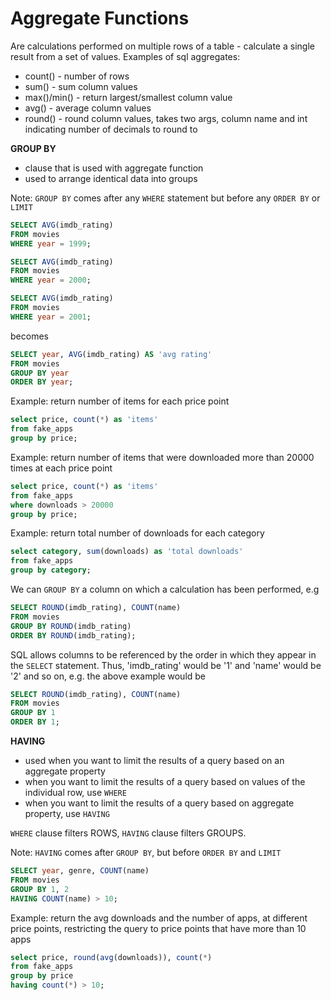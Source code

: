 # Aggregate Functions

Are calculations performed on multiple rows of a table - calculate a single result from a set of values.
Examples of sql aggregates:

- count() - number of rows
- sum() - sum column values
- max()/min() - return largest/smallest column value
- avg() - average column values
- round() - round column values, takes two args, column name and int indicating number of decimals to round to

**GROUP BY**

- clause that is used with aggregate function
- used to arrange identical data into groups

Note: `GROUP BY` comes after any `WHERE` statement but before any `ORDER BY` or `LIMIT`

```sql
SELECT AVG(imdb_rating)
FROM movies
WHERE year = 1999;

SELECT AVG(imdb_rating)
FROM movies
WHERE year = 2000;

SELECT AVG(imdb_rating)
FROM movies
WHERE year = 2001;
```

becomes

```sql
SELECT year, AVG(imdb_rating) AS 'avg rating'
FROM movies
GROUP BY year
ORDER BY year;
```

Example: return number of items for each price point

```sql
select price, count(*) as 'items'
from fake_apps
group by price;
```

Example: return number of items that were downloaded more than 20000 times at each price point

```sql
select price, count(*) as 'items'
from fake_apps
where downloads > 20000
group by price;
```

Example: return total number of downloads for each category

```sql
select category, sum(downloads) as 'total downloads'
from fake_apps
group by category;
```

We can `GROUP BY` a column on which a calculation has been performed, e.g

```sql
SELECT ROUND(imdb_rating), COUNT(name)
FROM movies
GROUP BY ROUND(imdb_rating)
ORDER BY ROUND(imdb_rating);
```

SQL allows columns to be referenced by the order in which they appear in the `SELECT` statement.
Thus, 'imdb_rating' would be '1' and 'name' would be '2' and so on, e.g. the above example would be

```sql
SELECT ROUND(imdb_rating), COUNT(name)
FROM movies
GROUP BY 1
ORDER BY 1;
```

**HAVING**

- used when you want to limit the results of a query based on an aggregate property
- when you want to limit the results of a query based on values of the individual row, use `WHERE`
- when you want to limit the results of a query based on aggregate property, use `HAVING`

`WHERE` clause filters ROWS, `HAVING` clause filters GROUPS.

Note: `HAVING` comes after `GROUP BY`, but before `ORDER BY` and `LIMIT`

```sql
SELECT year, genre, COUNT(name)
FROM movies
GROUP BY 1, 2
HAVING COUNT(name) > 10;
```

Example: return the avg downloads and the number of apps, at different price points, restricting the query to price points that have more than 10 apps

```sql
select price, round(avg(downloads)), count(*)
from fake_apps
group by price
having count(*) > 10;
```
